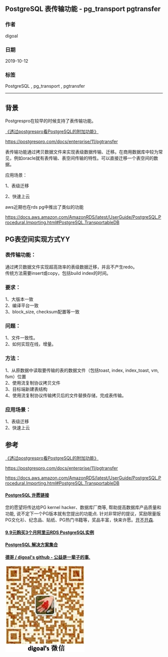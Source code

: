 ## PostgreSQL 表传输功能 - pg_transport pgtransfer  
                        
### 作者                        
digoal                        
                        
### 日期                        
2019-10-12                       
                        
### 标签                        
PostgreSQL , pg_transport , pgtransfer      
                        
----                        
                        
## 背景      
Postgrespro在较早的时候支持了表传输功能。  
  
[《透过postgrespro看PostgreSQL的附加功能》](../201709/20170913_02.md)    
  
https://postgrespro.com/docs/enterprise/11/pgtransfer  
  
表传输功能通过拷贝数据文件来实现表级数据传输、迁移。在商用数据库中较为常见，例如oracle就有表传输、表空间传输的特性。可以直接迁移一个表空间的数据。  
  
应用场景：  
  
1、表级迁移  
  
2、快速上云  
  
aws近期也在rds pg中推出了类似的功能  
  
https://docs.aws.amazon.com/AmazonRDS/latest/UserGuide/PostgreSQL.Procedural.Importing.html#PostgreSQL.TransportableDB  
  
## PG表空间实现方式YY  
### 表传输功能：  
通过拷贝数据文件实现超高效率的表级数据迁移，并且不产生redo。  
传统方法需要insert或copy，包括build index的时间。  
  
### 要求：  
1、大版本一致  
2、编译平台一致  
3、block_size, checksum配置等一致  
  
### 问题：  
1、文件一致性。  
2、如何实现在线，增量。  
  
### 方法：  
1、从原数据中读取要传输的表的数据文件（包括toast, index, index_toast, vm, fsm）位置  
2、使用流复制协议拷贝文件  
3、目标端新建表结构  
4、使用流复制协议传输拷贝后的文件替换存储，完成表传输。  
  
### 应用场景：  
1、表级迁移  
2、快速上云  
  
## 参考  
[《透过postgrespro看PostgreSQL的附加功能》](../201709/20170913_02.md)    
  
https://postgrespro.com/docs/enterprise/11/pgtransfer  
  
https://docs.aws.amazon.com/AmazonRDS/latest/UserGuide/PostgreSQL.Procedural.Importing.html#PostgreSQL.TransportableDB  
  
  
  
  
  
  
  
  
  
  
  
  
  
  
  
  
  
  
  
  
  
  
  
  
  
  
  
  
  
  
  
  
  
  
  
  
  
  
  
  
  
  
  
  
  
  
  
  
  
  
  
  
  
  
  
  
  
  
#### [PostgreSQL 许愿链接](https://github.com/digoal/blog/issues/76 "269ac3d1c492e938c0191101c7238216")
您的愿望将传达给PG kernel hacker、数据库厂商等, 帮助提高数据库产品质量和功能, 说不定下一个PG版本就有您提出的功能点. 针对非常好的提议，奖励限量版PG文化衫、纪念品、贴纸、PG热门书籍等，奖品丰富，快来许愿。[开不开森](https://github.com/digoal/blog/issues/76 "269ac3d1c492e938c0191101c7238216").  
  
  
#### [9.9元购买3个月阿里云RDS PostgreSQL实例](https://www.aliyun.com/database/postgresqlactivity "57258f76c37864c6e6d23383d05714ea")
  
  
#### [PostgreSQL 解决方案集合](https://yq.aliyun.com/topic/118 "40cff096e9ed7122c512b35d8561d9c8")
  
  
#### [德哥 / digoal's github - 公益是一辈子的事.](https://github.com/digoal/blog/blob/master/README.md "22709685feb7cab07d30f30387f0a9ae")
  
  
![digoal's wechat](../pic/digoal_weixin.jpg "f7ad92eeba24523fd47a6e1a0e691b59")
  
